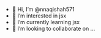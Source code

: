 - 👋 Hi, I’m @nnaqishah571
- 👀 I’m interested in jsx
- 🌱 I’m currently learning jsx
- 💞️ I’m looking to collaborate on ...
  

<!---
nnaqishah571/nnaqishah571 is a ✨ special ✨ repository because its `README.md` (this file) appears on your GitHub profile.
You can click the Preview link to take a look at your changes.
--->
